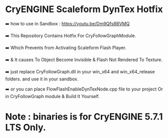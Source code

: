 # CryENGINE Scaleform DynTex Hotfix
➡️ how to use in Sandbox : https://youtu.be/Dm9Qfs8BVMQ

➡️ This Repository Contains Hotfix For CryFollowGraphModule.

➡️ Which Prevents from Activating Scaleform Flash Player.

➡️ & It causes To Object Become Invisible & Flash Not Rendered To Texture.

➡️ just replace CryFollowGraph.dll in your win_x64 and win_x64_release folders. and use it in your sandbox.

➡️ or you can place FlowFlashEnableDynTexNode.cpp file to your project Or in CryFollowGraph module & Build It Yourself.

# Note : binaries is for CryENGINE 5.7.1 LTS Only.
